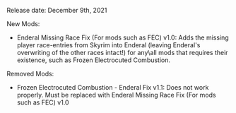 
Release date: December 9th, 2021

New Mods:
- Enderal Missing Race Fix (For mods such as FEC) v1.0: Adds the missing player race-entries from Skyrim into Enderal (leaving Enderal's overwriting of the other races intact!) for any\all mods that requires their existence, such as Frozen Electrocuted Combustion.

Removed Mods:
- Frozen Electrocuted Combustion - Enderal Fix v1.1: Does not work properly. Must be replaced with Enderal Missing Race Fix (For mods such as FEC) v1.0
